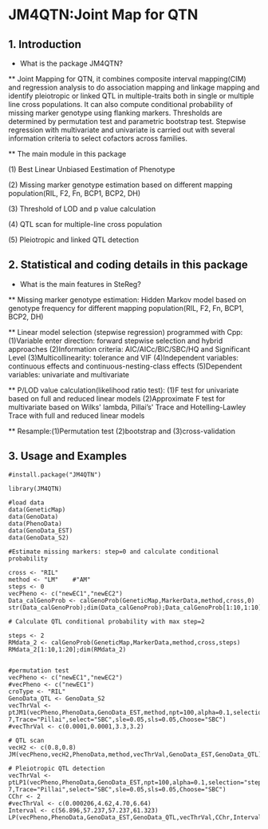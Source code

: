 # JM4QTN:Joint Map for QTN
## 1. Introduction

* What is the package JM4QTN?

** Joint Mapping for QTN, it combines composite interval mapping(CIM) and regression analysis to do association mapping and linkage mapping and identify pleiotropic or linked QTL in multiple-traits both in single or multiple line cross populations. It can also compute conditional probability of missing marker genotype using flanking markers. Thresholds are determined by permutation test and parametric bootstrap test. Stepwise regression with multivariate and univariate is carried out with several information criteria to select cofactors across families.

** The main module in this package

(1) Best Linear Unbiased Eestimation of Phenotype 

(2) Missing marker genotype estimation based on different mapping population(RIL, F2, Fn, BCP1, BCP2, DH)

(3) Threshold of LOD and p value calculation

(4) QTL scan for multiple-line cross population

(5) Pleiotropic and linked QTL detection

## 2. Statistical and coding details in this package

* What is the main features in SteReg?

** Missing marker genotype estimation: Hidden Markov model based on genotype frequency for different mapping population(RIL, F2, Fn, BCP1, BCP2, DH)

** Linear model selection (stepwise regression) programmed with Cpp: (1)Variable enter direction: forward stepwise selection and hybrid approaches (2)Information criteria: AIC/AICc/BIC/SBC/HQ and Significant Level (3)Multicollinearity: tolerance and VIF (4)Independent variables: continuous effects and continuous-nesting-class effects (5)Dependent variables: univariate and multivariate

** P/LOD value calculation(likelihood ratio test): (1)F test for univariate based on full and reduced linear models (2)Approximate F test for multivariate based on Wilks' lambda, Pillai’s' Trace and Hotelling-Lawley Trace with full and reduced linear models

** Resample:(1)Permutation test (2)bootstrap and (3)cross-validation

## 3. Usage and Examples
	#install.package("JM4QTN")
	
	library(JM4QTN)
	
	#load data
	data(GeneticMap)
	data(GenoData)
	data(PhenoData)
	data(GenoData_EST)
	data(GenoData_S2)
	
	#Estimate missing markers: step=0 and calculate conditional probability

	cross <- "RIL"
	method <- "LM"    #"AM"
	steps <- 0
	vecPheno <- c("newEC1","newEC2")
	Data_calGenoProb <- calGenoProb(GeneticMap,MarkerData,method,cross,0)
	str(Data_calGenoProb);dim(Data_calGenoProb);Data_calGenoProb[1:10,1:10]

	# Calculate QTL conditional probability with max step=2
	
	steps <- 2
	RMdata_2 <- calGenoProb(GeneticMap,MarkerData,method,cross,steps)
	RMdata_2[1:10,1:20];dim(RMdata_2)

	
	#permutation test
	vecPheno <- c("newEC1","newEC2")
	#vecPheno <- c("newEC1")
	croType <- "RIL"
	GenoData_QTL <- GenoData_S2
	vecThrVal <- ptJM1(vecPheno,PhenoData,GenoData_EST,method,npt=100,alpha=0.1,selection="stepwise",tolerance=1e-7,Trace="Pillai",select="SBC",sle=0.05,sls=0.05,Choose="SBC")
	#vecThrVal <- c(0.0001,0.0001,3.3,3.2)
	
	# QTL scan
	vecH2 <- c(0.8,0.8)
	JM(vecPheno,vecH2,PhenoData,method,vecThrVal,GenoData_EST,GenoData_QTL)
	
	# Pleiotropic QTL detection
	vecThrVal <- ptLP1(vecPheno,PhenoData,GenoData_EST,npt=100,alpha=0.1,selection="stepwise",tolerance=1e-7,Trace="Pillai",select="SBC",sle=0.05,sls=0.05,Choose="SBC")
	CChr <- 2
	#vecThrVal <- c(0.000206,4.62,4.70,6.64)
	Interval <- c(56.896,57.237,57.237,61.323)
	LP(vecPheno,PhenoData,GenoData_EST,GenoData_QTL,vecThrVal,CChr,Interval,nPB=200,alpha=0.05)
